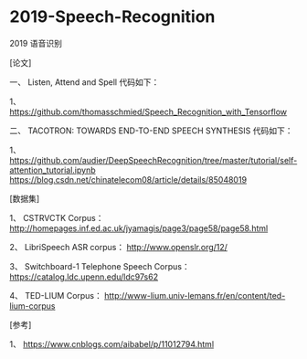 # 2019-Speech-Recognition
2019 语音识别

[论文]

一、  Listen, Attend and Spell
代码如下：

1、 https://github.com/thomasschmied/Speech_Recognition_with_Tensorflow
    

二、  TACOTRON: TOWARDS END-TO-END SPEECH SYNTHESIS
代码如下：

1、 https://github.com/audier/DeepSpeechRecognition/tree/master/tutorial/self-attention_tutorial.ipynb
    https://blog.csdn.net/chinatelecom08/article/details/85048019

[数据集]

1、 CSTRVCTK Corpus：   http://homepages.inf.ed.ac.uk/jyamagis/page3/page58/page58.html

2、 LibriSpeech ASR corpus：  http://www.openslr.org/12/

3、 Switchboard-1 Telephone Speech Corpus：   https://catalog.ldc.upenn.edu/ldc97s62

4、 TED-LIUM Corpus： http://www-lium.univ-lemans.fr/en/content/ted-lium-corpus


[参考]

1、 https://www.cnblogs.com/aibabel/p/11012794.html


